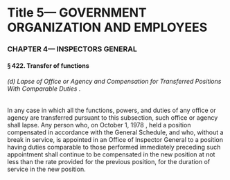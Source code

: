 
# Title 5— GOVERNMENT ORGANIZATION AND EMPLOYEES
### CHAPTER 4— INSPECTORS GENERAL
#### § 422. Transfer of functions
###### (d) Lapse of Office or Agency and Compensation for Transferred Positions With Comparable Duties .

In any case in which all the functions, powers, and duties of any office or agency are transferred pursuant to this subsection, such office or agency shall lapse. Any person who, on October 1, 1978 , held a position compensated in accordance with the General Schedule, and who, without a break in service, is appointed in an Office of Inspector General to a position having duties comparable to those performed immediately preceding such appointment shall continue to be compensated in the new position at not less than the rate provided for the previous position, for the duration of service in the new position.
